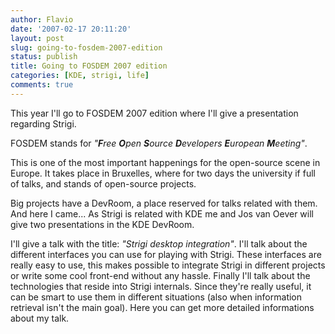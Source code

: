 ```yaml
---
author: Flavio
date: '2007-02-17 20:11:20'
layout: post
slug: going-to-fosdem-2007-edition
status: publish
title: Going to FOSDEM 2007 edition
categories: [KDE, strigi, life]
comments: true
---
```


This year I'll go to FOSDEM 2007 edition where I'll give a presentation
regarding Strigi. 

FOSDEM stands for _"**F**ree **O**pen **S**ource **D**evelopers **E**uropean
**M**eeting"_.

This is one of the most important happenings for the open-source scene in
Europe. It takes place in Bruxelles, where for two days the university if full
of talks, and stands of open-source projects.

Big projects have a DevRoom, a place reserved for talks related with them. And
here I came... As Strigi is related with KDE me and Jos van Oever will give
two presentations in the KDE DevRoom.

I'll give a talk with the title: _"Strigi desktop integration"_. I'll talk
about the different interfaces you can use for playing with Strigi. These
interfaces are really easy to use, this makes possible to integrate Strigi in
different projects or write some cool front-end without any hassle. Finally
I'll talk about the technologies that reside into Strigi internals. Since
they're really useful, it can be smart to use them in different situations
(also when information retrieval isn't the main goal). Here you can get more
detailed informations about my talk.

